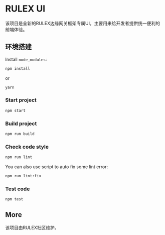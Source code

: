 # RULEX UI

该项目是全新的RULEX边缘网关框架专属UI，主要用来给开发者提供统一便利的前端体验。

## 环境搭建

Install `node_modules`:

```bash
npm install
```

or

```bash
yarn
```

### Start project

```bash
npm start
```

### Build project

```bash
npm run build
```

### Check code style

```bash
npm run lint
```

You can also use script to auto fix some lint error:

```bash
npm run lint:fix
```

### Test code

```bash
npm test
```

## More

该项目由RULEX社区维护。
